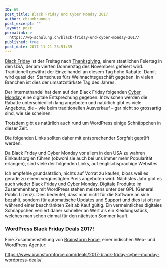 ```yaml
---
ID: 69
post_title: Black Friday und Cyber Monday 2017
author: chzumbrunnen
post_excerpt: ""
layout: post
permalink: >
  https://wp-schulung.ch/black-friday-und-cyber-monday-2017/
published: true
post_date: 2017-11-21 23:51:39
---
```

<a href="https://de.wikipedia.org/wiki/Black_Friday" target="_blank" rel="noopener">Black Friday</a> ist der Freitag nach <a href="https://de.wikipedia.org/wiki/Thanksgiving" target="_blank" rel="noopener">Thanksgiving</a>, einem staatlichen Feiertag in den USA, der am vierten Donnerstag des Novembers gefeiert wird. Traditionell gewährt der Einzelhandel an diesem Tag hohe Rabatte. Damit wird quasi der  Startschuss fürs Weihnachtsgeschäft gegeben. In vielen Branchen ist dies der umsatzstärkste Tag des Jahres.

Der Internethandel hat dem auf den Black Friday folgenden <a href="https://de.wikipedia.org/wiki/Cyber_Monday" target="_blank" rel="noopener">Cyber Monday</a> eine digitale Entsprechung gegeben. Inzwischen werden die Rabatte unterschiedlich lang angeboten und natürlich gibt es viele Angebote, die – wie beim traditionellen Ausverkauf – gar nicht so grossartig sind, wie sie scheinen.

Trotzdem gibt es natürlich auch rund um WordPress einige Schnäppchen in dieser Zeit.

Die folgenden Links sollten daher mit entsprechender Sorgfalt geprüft werden.

Da Black Friday und Cyber Monday vor allem in den USA zu wahren Einkaufsorgien führen (obwohl sie auch bei uns immer mehr Popularität erlangen), sind viele der folgenden Links, auf englischsprachige Websites.

Ich empfehle grundsätzlich, nichts auf Vorrat zu kaufen, bloss weil es gerade zu einem vergünstigten Preis angeboten wird. Nächstes Jahr gibt es auch wieder Black Friday und Cyber Monday. Digitale Produkte im Zusammenhang mit WordPress stehen meistens unter der GPL (General Public Lizenz). Dies bedeutet, dass man nicht für die Software an sich bezahlt, sondern für automatische Updates und Support und dies ist oft nur während einer beschränkten Zeit ab Kauf gültig. Ein vermeintliches digitales Schnäppchen verliert daher schneller an Wert als ein Kleidungsstück, welches man schon einmal für den nächsten Sommer kauft.
<h3 class="uabb-infobox-title">WordPress Black Friday Deals 2017!</h3>
Eine Zusammenstellung von <a href="https://www.brainstormforce.com" target="_blank" rel="noopener">Brainstorm Force</a>, einer indischen Web- und WordPress Agentur:

https://www.brainstormforce.com/deals/2017-black-friday-cyber-monday-wordpress-deals/